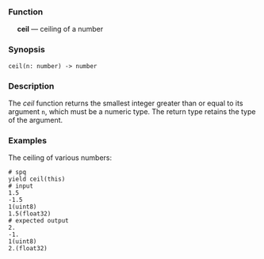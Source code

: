 ### Function

&emsp; **ceil** &mdash; ceiling of a number

### Synopsis

```
ceil(n: number) -> number
```

### Description

The _ceil_ function returns the smallest integer greater than or equal to its argument `n`,
which must be a numeric type.  The return type retains the type of the argument.

### Examples

The ceiling of various numbers:
```mdtest-spq
# spq
yield ceil(this)
# input
1.5
-1.5
1(uint8)
1.5(float32)
# expected output
2.
-1.
1(uint8)
2.(float32)
```
